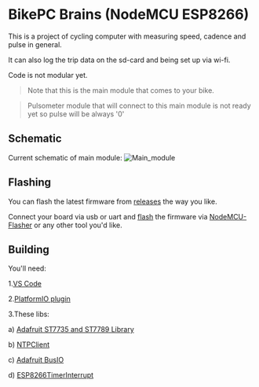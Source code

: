 BikePC Brains (NodeMCU ESP8266)
=============
This is a project of cycling computer with measuring speed, cadence and pulse in general.

It can also log the trip data on the sd-card and being set up via wi-fi.

Code is not modular yet.

> Note that this is the main module that comes to your bike.

> Pulsometer module that will connect to this main module is not ready yet so pulse will be always '0'

Schematic
---------
Current schematic of main module:
![Main_module](https://github.com/BlackCultistHub/ESP/blob/master/Resources/shematic.jpg?raw=true)

Flashing
--------
You can flash the latest firmware from [releases](https://github.com/BlackCultistHub/BikePC/releases) the way you like.

Connect your board via usb or uart and [flash](https://nodemcu.readthedocs.io/en/latest/flash/) the firmware via [NodeMCU-Flasher](https://github.com/nodemcu/nodemcu-flasher) or any other tool you'd like.

Building
--------
You'll need:

1.[VS Code](https://code.visualstudio.com/)

2.[PlatformIO plugin](https://marketplace.visualstudio.com/items?itemName=platformio.platformio-ide)

3.These libs:

   a) [Adafruit ST7735 and ST7789 Library](https://platformio.org/lib/show/12/Adafruit%20ST7735%20and%20ST7789%20Library)

   b) [NTPClient](https://platformio.org/lib/show/551/NTPClient)

   c) [Adafruit BusIO](https://platformio.org/lib/show/6214/Adafruit%20BusIO)

   d) [ESP8266TimerInterrupt](https://platformio.org/lib/show/6901/ESP8266TimerInterrupt)

